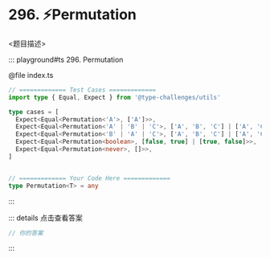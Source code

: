 # 296. ⚡Permutation

<题目描述>

::: playground#ts 296. Permutation

@file index.ts

```ts
// ============= Test Cases =============
import type { Equal, Expect } from '@type-challenges/utils'

type cases = [
  Expect<Equal<Permutation<'A'>, ['A']>>,
  Expect<Equal<Permutation<'A' | 'B' | 'C'>, ['A', 'B', 'C'] | ['A', 'C', 'B'] | ['B', 'A', 'C'] | ['B', 'C', 'A'] | ['C', 'A', 'B'] | ['C', 'B', 'A']>>,
  Expect<Equal<Permutation<'B' | 'A' | 'C'>, ['A', 'B', 'C'] | ['A', 'C', 'B'] | ['B', 'A', 'C'] | ['B', 'C', 'A'] | ['C', 'A', 'B'] | ['C', 'B', 'A']>>,
  Expect<Equal<Permutation<boolean>, [false, true] | [true, false]>>,
  Expect<Equal<Permutation<never>, []>>,
]


// ============= Your Code Here =============
type Permutation<T> = any

```

:::

::: details 点击查看答案

```ts
// 你的答案
```

:::
